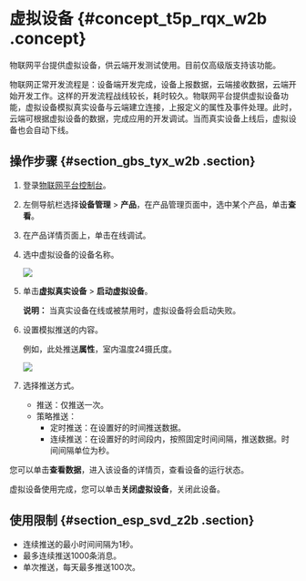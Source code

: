 # 虚拟设备 {#concept_t5p_rqx_w2b .concept}

物联网平台提供虚拟设备，供云端开发测试使用。目前仅高级版支持该功能。

物联网正常开发流程是：设备端开发完成，设备上报数据，云端接收数据，云端开始开发工作。这样的开发流程战线较长，耗时较久。物联网平台提供虚拟设备功能，虚拟设备模拟真实设备与云端建立连接，上报定义的属性及事件处理。此时，云端可根据虚拟设备的数据，完成应用的开发调试。当而真实设备上线后，虚拟设备也会自动下线。

## 操作步骤 {#section_gbs_tyx_w2b .section}

1.  登录[物联网平台控制台](http://iot.console.aliyun.com/)。
2.  左侧导航栏选择**设备管理** \> **产品**，在产品管理页面中，选中某个产品，单击**查看**。
3.  在产品详情页面上，单击在线调试。
4.  选中虚拟设备的设备名称。

    ![](http://static-aliyun-doc.oss-cn-hangzhou.aliyuncs.com/assets/img/17811/154289329710859_zh-CN.png)

5.  单击**虚拟真实设备** \> **启动虚拟设备**。

    **说明：** 当真实设备在线或被禁用时，虚拟设备将会启动失败。

6.  设置模拟推送的内容。

    例如，此处推送**属性**，室内温度24摄氏度。

    ![](http://static-aliyun-doc.oss-cn-hangzhou.aliyuncs.com/assets/img/17811/154289329710879_zh-CN.png)

7.  选择推送方式。
    -   推送：仅推送一次。
    -   策略推送：
        -   定时推送：在设置好的时间推送数据。
        -   连续推送：在设置好的时间段内，按照固定时间间隔，推送数据。时间间隔单位为秒。

您可以单击**查看数据**，进入该设备的详情页，查看设备的运行状态。

虚拟设备使用完成，您可以单击**关闭虚拟设备**，关闭此设备。

## 使用限制 {#section_esp_svd_z2b .section}

-   连续推送的最小时间间隔为1秒。
-   最多连续推送1000条消息。
-   单次推送，每天最多推送100次。

